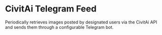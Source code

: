 # CivitAi Telegram Feed
Periodically retrieves images posted by designated users via the CivitAi API and sends them through a configurable Telegram bot.